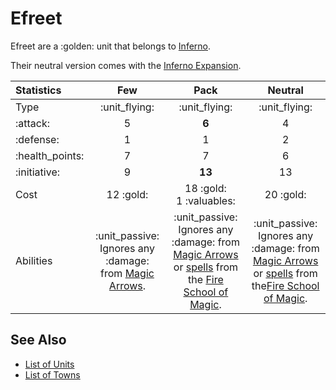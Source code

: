 # Efreet

Efreet are a :golden: unit that belongs to [Inferno](../towns/inferno.md).

Their neutral version comes with the [Inferno Expansion](../content.md).


| Statistics | Few | Pack | Neutral |
| :--- | :---: | :---: | :---: |
| Type | :unit_flying: | :unit_flying: | :unit_flying: |
| :attack: | 5 | **6** | 4 |
| :defense: | 1 | 1 | 2 |
| :health_points: | 7 | 7 | 6 |
| :initiative: | 9 | **13** | 13 |
| Cost | 12 :gold: | 18 :gold:<br>1 :valuables: | 20 :gold: |
| Abilities | :unit_passive: Ignores any :damage: from [Magic Arrows](../spells/magic_arrow.md). | :unit_passive: Ignores any :damage: from [Magic Arrows](../spells/magic_arrow.md) or [spells](../spells.md) from the [Fire School of Magic](../spells/school_of_fire_magic.md). | :unit_passive: Ignores any :damage: from [Magic Arrows](../spells/magic_arrow.md) or [spells](../spells.md) from the[Fire School of Magic](../spells/school_of_fire_magic.md). |


## See Also

- [List of Units](../units.md)
- [List of Towns](../towns.md)
